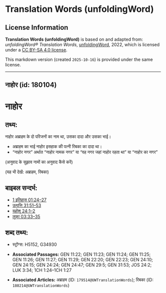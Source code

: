 # Translation Words (unfoldingWord)

## License Information

**Translation Words (unfoldingWord)** is based on and adapted from: _unfoldingWord® Translation Words_, [unfoldingWord](https://unfoldingword.org/utw), 2022, which is licensed under a [CC BY-SA 4.0 license](https://creativecommons.org/licenses/by-sa/4.0/legalcode.en).

This markdown version (created `2025-10-16`) is provided under the same license.



--------------------------------

## नाहोर (id: 180104)

नाहोर
=====

तथ्य:
-----

नाहोर अब्राहम के दो परिजनों का नाम था, उसका दादा और उसका भाई।

* अब्राहम का भाई नाहोर इसहाक की पत्नी रिबका का दादा था।
* “नाहोर नगर” अर्थात “नाहोर नामक नगर” या “वह नगर जहां नाहोर रहता था” या “नाहोर का नगर”

(अनुवाद के सुझाव नामों का अनुवाद कैसे करें)

(यह भी देखें: अब्राहम, रिबका)

बाइबल सन्दर्भ:
--------------

* [1 इतिहास 01:24–27](https://ref.ly/1Chr0:0)
* [उत्पत्ति 31:51–53](https://ref.ly/Gen31:51-Gen31:53)
* [यहोशू 24:1–2](https://ref.ly/Josh24:1-Josh24:2)
* [लूका 03:33–35](https://ref.ly/Luke3:33-Luke3:35)

शब्द तथ्य:
----------

* स्ट्रोंग्स: H5152, G34930

* **Associated Passages:** GEN 11:22; GEN 11:23; GEN 11:24; GEN 11:25; GEN 11:26; GEN 11:27; GEN 11:29; GEN 22:20; GEN 22:23; GEN 24:10; GEN 24:15; GEN 24:24; GEN 24:47; GEN 29:5; GEN 31:53; JOS 24:2; LUK 3:34; 1CH 1:24–1CH 1:27
* **Associated Articles:** अब्राहम (ID: `179514@UWTranslationWords`); रिबका (ID: `180214@UWTranslationWords`)

